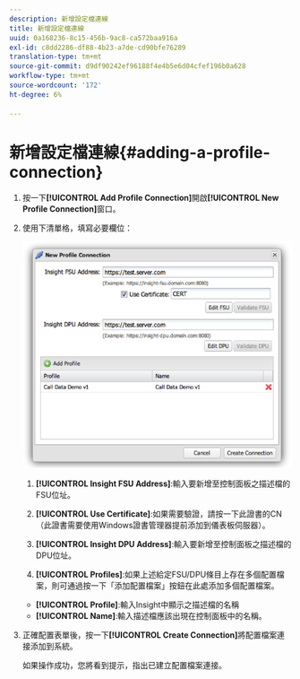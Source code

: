 ```yaml
---
description: 新增設定檔連線
title: 新增設定檔連線
uuid: 0a168236-8c15-456b-9ac8-ca572baa916a
exl-id: c8dd2286-df88-4b23-a7de-cd90bfe76289
translation-type: tm+mt
source-git-commit: d9df90242ef96188f4e4b5e6d04cfef196b0a628
workflow-type: tm+mt
source-wordcount: '172'
ht-degree: 6%

---
```


# 新增設定檔連線{#adding-a-profile-connection}

1. 按一下&#x200B;**[!UICONTROL Add Profile Connection]**&#x200B;開啟&#x200B;**[!UICONTROL New Profile Connection]**&#x200B;窗口。
1. 使用下清單格，填寫必要欄位：

   ![](assets/new_profile_connection.png)

   1. **[!UICONTROL Insight FSU Address]**:輸入要新增至控制面板之描述檔的FSU位址。

   1. **[!UICONTROL Use Certificate]**:如果需要驗證，請按一下此證書的CN（此證書需要使用Windows證書管理器提前添加到儀表板伺服器）。
   1. **[!UICONTROL Insight DPU Address]**:輸入要新增至控制面板之描述檔的DPU位址。
   1. **[!UICONTROL Profiles]**:如果上述給定FSU/DPU條目上存在多個配置檔案，則可通過按一下「添加配置檔案」按鈕在此處添加多個配置檔案。
   * **[!UICONTROL Profile]**:輸入Insight中顯示之描述檔的名稱
   * **[!UICONTROL Name]**:輸入描述檔應該出現在控制面板中的名稱。


1. 正確配置表單後，按一下&#x200B;**[!UICONTROL Create Connection]**&#x200B;將配置檔案連接添加到系統。

   如果操作成功，您將看到提示，指出已建立配置檔案連接。
